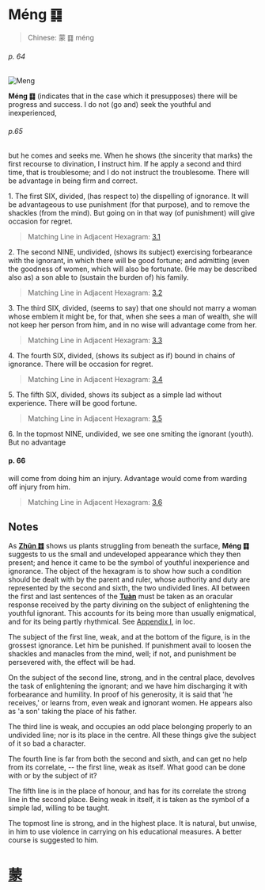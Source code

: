 # Méng ䷃

> Chinese: 蒙 ䷃ méng

###### p. 64

![Meng](https://88o.io/wp-content/uploads/2018/09/04-e89299meng.jpg)

**Méng ䷃** (indicates that in the case which it presupposes) there will be progress and success. I do not (go and) seek the youthful and inexperienced,

###### p.65

but he comes and seeks me. When he shows (the sincerity that marks) the first recourse to divination, I instruct him. If he apply a second and third time, that is troublesome; and I do not instruct the troublesome. There will be advantage in being firm and correct.

1.<a name="4.1"></a> The first SIX, divided, (has respect to) the dispelling of ignorance. It will be advantageous to use punishment (for that purpose), and to remove the shackles (from the mind). But going on in that way (of punishment) will give occasion for regret.

> Matching Line in Adjacent Hexagram: [3.1](e5b1afzhun.md#3.1)

2.<a name="4.2"></a> The second NINE, undivided, (shows its subject) exercising forbearance with the ignorant, in which there will be good fortune; and admitting (even the goodness of women, which will also be fortunate. (He may be described also as) a son able to (sustain the burden of) his family.

> Matching Line in Adjacent Hexagram: [3.2](e5b1afzhun.md#3.2)

3.<a name="4.3"></a> The third SIX, divided, (seems to say) that one should not marry a woman whose emblem it might be, for that, when she sees a man of wealth, she will not keep her person from him, and in no wise will advantage come from her.

> Matching Line in Adjacent Hexagram: [3.3](e5b1afzhun.md#3.3)

4.<a name="4.4"></a> The fourth SIX, divided, (shows its subject as if) bound in chains of ignorance. There will be occasion for regret.

> Matching Line in Adjacent Hexagram: [3.4](e5b1afzhun.md#3.4)

5.<a name="4.5"></a> The fifth SIX, divided, shows its subject as a simple lad without experience. There will be good fortune.

> Matching Line in Adjacent Hexagram: [3.5](e5b1afzhun.md#3.5)

6.<a name="4.6"></a> In the topmost NINE, undivided, we see one smiting the ignorant (youth). But no advantage 

#### p. 66

will come from doing him an injury. Advantage would come from warding off injury from him.

> Matching Line in Adjacent Hexagram: [3.6](e5b1afzhun.md#3.6)

## Notes

As [**Zhūn ䷂**](./e5b1afzhun.md) shows us plants struggling from beneath the surface, **Méng ䷃** suggests to us the small and undeveloped appearance which they then present; and hence it came to be the symbol of youthful inexperience and ignorance. The object of the hexagram is to show how such a condition should be dealt with by the parent and ruler, whose authority and duty are represented by the second and sixth, the two undivided lines. All between the first and last sentences of the [**Tuàn**](https://en.wikipedia.org/wiki/Ten_Wings) must be taken as an oracular response received by the party divining on the subject of enlightening the youthful ignorant. This accounts for its being more than usually enigmatical, and for its being partly rhythmical. See [Appendix I](./appendix01s1.md), in loc.

The subject of the first line, weak, and at the bottom of the figure, is in the grossest ignorance. Let him be punished. If punishment avail to loosen the shackles and manacles from the mind, well; if not, and punishment be persevered with, the effect will be had.

On the subject of the second line, strong, and in the central place, devolves the task of enlightening the ignorant; and we have him discharging it with forbearance and humility. In proof of his generosity, it is said that 'he receives,' or learns from, even weak and ignorant women. He appears also as 'a son' taking the place of his father.

The third line is weak, and occupies an odd place belonging properly to an undivided line; nor is its place in the centre. All these things give the subject of it so bad a character.

The fourth line is far from both the second and sixth, and can get no help from its correlate, -- the first line, weak as itself. What good can be done with or by the subject of it?

The fifth line is in the place of honour, and has for its correlate the strong line in the second place. Being weak in itself, it is taken as the symbol of a simple lad, willing to be taught.

The topmost line is strong, and in the highest place. It is natural, but unwise, in him to use violence in carrying on his educational measures. A better course is suggested to him.

# [蒙](./e89299meng_cn.md)
